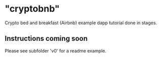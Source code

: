 # "cryptobnb"
Crypto bed and breakfast (Airbnb) example dapp tutorial done in stages.

## Instructions coming soon

Please see subfolder 'v0' for a readme example.
